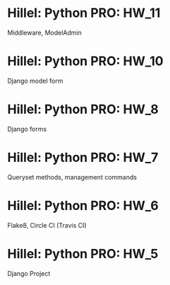 # Hillel: Python PRO: HW_11
Middleware, ModelAdmin

# Hillel: Python PRO: HW_10
Django model form

# Hillel: Python PRO: HW_8
Django forms

# Hillel: Python PRO: HW_7
Queryset methods, management commands

# Hillel: Python PRO: HW_6
Flake8, Circle CI (Travis CI)

# Hillel: Python PRO: HW_5
Django Project
